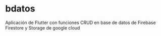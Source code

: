 # bdatos

Aplicación de Flutter con funciones CRUD en base de datos de Firebase Firestore y Storage de google cloud